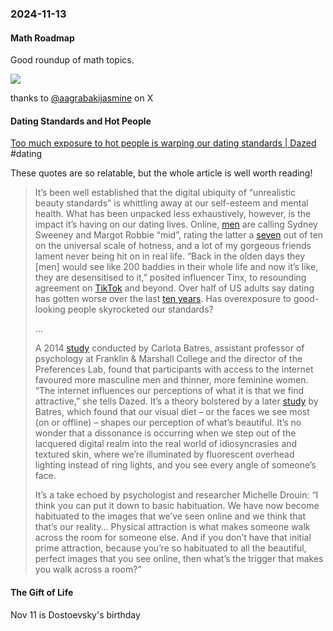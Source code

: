 ### 2024-11-13
#### Math Roadmap

Good roundup of math topics.

![](https://x.com/hamptonism/status/1844439915863605700)

thanks to [@aagrabakijasmine](https://x.com/aagrabakijasmin) on X

#### Dating Standards and Hot People

[Too much exposure to hot people is warping our dating standards | Dazed](https://www.dazeddigital.com/beauty/article/65066/1/too-much-exposure-to-hot-people-is-warping-our-dating-standards) #dating 

These quotes are so relatable, but the whole article is well worth reading!

> It’s been well established that the digital ubiquity of “unrealistic beauty standards” is whittling away at our self-esteem and mental health. What has been unpacked less exhaustively, however, is the impact it’s having on our dating lives. Online, [men](https://vm.tiktok.com/ZGdRhNEyo/) are calling Sydney Sweeney and Margot Robbie “mid”, rating the latter a [seven](https://x.com/bizlet7/status/1678930051960635394?lang=en) out of ten on the universal scale of hotness, and a lot of my gorgeous friends lament never being hit on in real life. “Back in the olden days they [men] would see like 200 baddies in their whole life and now it’s like, they are desensitised to it,” posited influencer Tinx, to resounding agreement on [TikTok](https://www.tiktok.com/@itsmetinxpodcast/video/7427904253299019050) and beyond. Over half of US adults say dating has gotten worse over the last [ten years](https://www.pewresearch.org/social-trends/2020/08/20/nearly-half-of-u-s-adults-say-dating-has-gotten-harder-for-most-people-in-the-last-10-years/). Has overexposure to good-looking people skyrocketed our standards?
> 
> …
> 
> A 2014 [study](https://news.st-andrews.ac.uk/archive/casting-the-net/) conducted by Carlota Batres, assistant professor of psychology at Franklin & Marshall College and the director of the Preferences Lab, found that participants with access to the internet favoured more masculine men and thinner, more feminine women. “The internet influences our perceptions of what it is that we find attractive,” she tells Dazed. It’s a theory bolstered by a later [study](https://link.springer.com/article/10.1007/s12110-017-9289-8#:~:text=Such%20distinctions%20would%20help%20us,in%20facial%20preferences%20across%20populations.) by Batres, which found that our visual diet – or the faces we see most (on or offline) – shapes our perception of what’s beautiful. It’s no wonder that a dissonance is occurring when we step out of the lacquered digital realm into the real world of idiosyncrasies and textured skin, where we’re illuminated by fluorescent overhead lighting instead of ring lights, and you see every angle of someone’s face.
>
> It’s a take echoed by psychologist and researcher Michelle Drouin: “I think you can put it down to basic habituation. We have now become habituated to the images that we’ve seen online and we think that that’s our reality… Physical attraction is what makes someone walk across the room for someone else. And if you don’t have that initial prime attraction, because you’re so habituated to all the beautiful, perfect images that you see online, then what’s the trigger that makes you walk across a room?”

#### The Gift of Life
Nov 11 is Dostoevsky's birthday